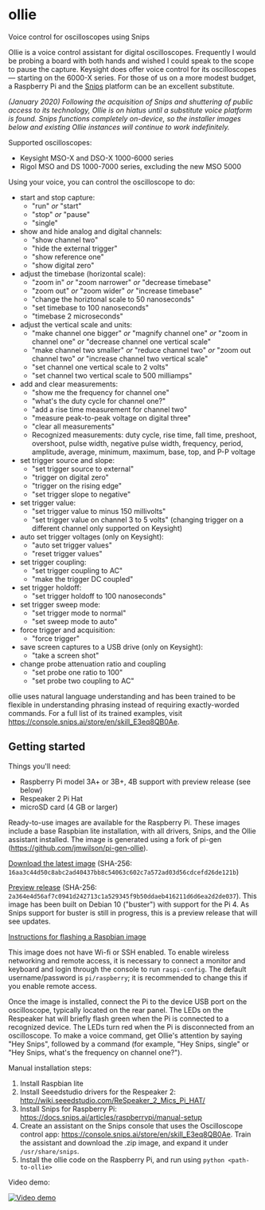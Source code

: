 # ollie
Voice control for oscilloscopes using Snips

Ollie is a voice control assistant for digital oscilloscopes. Frequently I would be probing a board with both hands and wished I could speak to the scope to pause the capture. Keysight does offer voice control for its oscilloscopes — starting on the 6000-X series. For those of us on a more modest budget, a Raspberry Pi and the [Snips](https://snips.ai) platform can be an excellent substitute.

*(January 2020) Following the acquisition of Snips and shuttering of public access to its technology, Ollie is on hiatus until a substitute voice platform is found. Snips functions completely on-device, so the installer images below and existing Ollie instances will continue to work indefinitely.*

Supported oscilloscopes:

- Keysight MSO-X and DSO-X 1000-6000 series
- Rigol MSO and DS 1000-7000 series, excluding the new MSO 5000

Using your voice, you can control the oscilloscope to do:

- start and stop capture:
    - "run" _or_ "start"
    - "stop" _or_ "pause"
    - "single"
- show and hide analog and digital channels:
    - "show channel two"
    - "hide the external trigger"
    - "show reference one"
    - "show digital zero"
- adjust the timebase (horizontal scale):
    - "zoom in" _or_ "zoom narrower" _or_ "decrease timebase"
    - "zoom out" _or_ "zoom wider" _or_ "increase timebase"
    - "change the horiztonal scale to 50 nanoseconds"
    - "set timebase to 100 nanoseconds"
    - "timebase 2 microseconds"
- adjust the vertical scale and units:
    - "make channel one bigger" _or_ "magnify channel one" _or_ "zoom in channel one" _or_ "decrease channel one vertical scale"
    - "make channel two smaller" _or_ "reduce channel two" _or_ "zoom out channel two" _or_ "increase channel two vertical scale"
    - "set channel one vertical scale to 2 volts"
    - "set channel two vertical scale to 500 milliamps"
- add and clear measurements:
    - "show me the frequency for channel one"
    - "what's the duty cycle for channel one?"
    - "add a rise time measurement for channel two"
    - "measure peak-to-peak voltage on digital three"
    - "clear all measurements"
    - Recognized measurements: duty cycle, rise time, fall time, preshoot, overshoot, pulse width, negative pulse width, frequency, period, amplitude, average, minimum, maximum, base, top, and P-P voltage
- set trigger source and slope:
    - "set trigger source to external"
    - "trigger on digital zero"
    - "trigger on the rising edge"
    - "set trigger slope to negative"
- set trigger value:
    - "set trigger value to minus 150 millivolts"
    - "set trigger value on channel 3 to 5 volts" (changing trigger on a different channel only supported on Keysight)
- auto set trigger voltages (only on Keysight):
    - "auto set trigger values"
    - "reset trigger values"
- set trigger coupling:
    - "set trigger coupling to AC"
    - "make the trigger DC coupled"
- set trigger holdoff:
    - "set trigger holdoff to 100 nanoseconds"
- set trigger sweep mode:
    - "set trigger mode to normal"
    - "set sweep mode to auto"
- force trigger and acquisition:
    - "force trigger"
- save screen captures to a USB drive (only on Keysight):
    - "take a screen shot"
- change probe attenuation ratio and coupling
    - "set probe one ratio to 100"
    - "set probe two coupling to AC"

ollie uses natural language understanding and has been trained to be flexible in understanding phrasing instead of requiring exactly-worded commands. For a full list of its trained examples, visit https://console.snips.ai/store/en/skill_E3eq8QB0Ae.

## Getting started

Things you'll need:
- Raspberry Pi model 3A+ or 3B+, 4B support with preview release (see below)
- Respeaker 2 Pi Hat
- microSD card (4 GB or larger)

Ready-to-use images are available for the Raspberry Pi. These images include a base Raspbian lite installation, with all drivers, Snips, and the Ollie assistant installed. The image is generated using a fork of pi-gen (https://github.com/jmwilson/pi-gen-ollie).

[Download the latest image](https://ollie-dist.s3.amazonaws.com/image_2019-05-06-Ollie.zip) (SHA-256: `16aa3c44d50c8abc2ad40437bb8c54063c602c7a572ad03d56cdcefd26de121b`)

[Preview release](https://ollie-dist.s3.amazonaws.com/image_2019-08-11-Ollie.zip) (SHA-256: `2a364e4d56af7c0941d242713c1a529345f9b50ddaeb416211d6d6ea2d2de037`). This image has been built on Debian 10 ("buster") with support for the Pi 4. As Snips support for buster is still in progress, this is a preview release that will see updates.

[Instructions for flashing a Raspbian image](https://www.raspberrypi.org/documentation/installation/installing-images/)

This image does not have Wi-fi or SSH enabled. To enable wireless networking and remote access, it is necessary to connect a monitor and keyboard and login through the console to run `raspi-config`. The default username/password is `pi/raspberry`; it is recommended to change this if you enable remote access.

Once the image is installed, connect the Pi to the device USB port on the oscilloscope, typically located on the rear panel. The LEDs on the Respeaker hat will briefly flash green when the Pi is connected to a recognized device. The LEDs turn red when the Pi is disconnected from an oscilloscope. To make a voice command, get Ollie's attention by saying "Hey Snips", followed by a command (for example, "Hey Snips, single" or "Hey Snips, what's the frequency on channel one?").

Manual installation steps:
1. Install Raspbian lite
2. Install Seeedstudio drivers for the Respeaker 2: http://wiki.seeedstudio.com/ReSpeaker_2_Mics_Pi_HAT/
3. Install Snips for Raspberry Pi: https://docs.snips.ai/articles/raspberrypi/manual-setup
4. Create an assistant on the Snips console that uses the Oscilloscope control app: https://console.snips.ai/store/en/skill_E3eq8QB0Ae. Train the assistant and download the .zip image, and expand it under `/usr/share/snips`.
5. Install the ollie code on the Raspberry Pi, and run using `python <path-to-ollie>`

Video demo:

[![Video demo](https://img.youtube.com/vi/1wK7zZdYn_4/0.jpg)](https://youtu.be/1wK7zZdYn_4)
